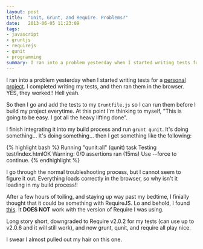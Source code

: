 ```yaml
---
layout: post
title:  "Unit, Grunt, and Require. Problems?"
date:   2013-06-05 11:23:09
tags:
- javascript
- gruntjs
- requirejs
- qunit
- programming
summary: I ran into a problem yesterday when I started writing tests for a <a href="https://github.com/vernak2539/js-com-app-calulator" target="_blank">personal project</a>. I completed writing my tests, and then ran them in the browser. YES, they worked!! Hell yeah, but.
---
```


I ran into a problem yesterday when I started writing tests for a [personal project](https://github.com/vernak2539/js-com-app-calulator). I completed writing my tests, and then ran them in the browser. YES, they worked!! Hell yeah.

So then I go and add the tests to my `Gruntfile.js` so I can run them before I build my project everytime. At this point I'm thinking to myself, "This is going to be easy. I got all the heavy lifting done".

I finish integrating it into my build process and run `grunt qunit`. It's doing something... It's doing something... then I get something like the following:

{% highlight bash %}
Running "qunit:all" (qunit) task
Testing test/index.htmlOK
Warning: 0/0 assertions ran (15ms) Use --force to continue.
{% endhighlight %}

I go through the normal troubleshooting process, but I cannot seem to figure it out. Everything loads correctly in the browser, so why isn't it loading in my build process!!

After a few hours of toiling, and staying up way past my bedtime, I finially thought that it could be something with RequireJS. Lo and behold, I found [this](https://github.com/gruntjs/grunt-contrib-qunit/issues/19). It **DOES NOT** work with the version of Require I was using.

Long story short, downgraded to Require v2.0.2 for my tests (can use up to v2.0.6 and it will still work), and now grunt, qunit, and require all play nice.

I swear I almost pulled out my hair on this one.
